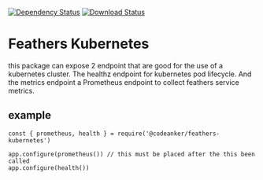 [![Dependency Status](https://img.shields.io/david/codeanker/feathers-kubernetes.svg?style=flat-square)](https://david-dm.org/codeanker/feathers-kubernetes)
[![Download Status](https://img.shields.io/npm/dm/@codeanker/feathers-kubernetes.svg?style=flat-square)](https://www.npmjs.com/package/@codeanker/feathers-kubernetes)

# Feathers Kubernetes
this package can expose 2 endpoint that are good for the use of a kubernetes cluster. 
The healthz endpoint for kubernetes pod lifecycle.
And the metrics endpoint a Prometheus endpoint to collect feathers service metrics.

## example

```
const { prometheus, health } = require('@codeanker/feathers-kubernetes')

app.configure(prometheus()) // this must be placed after the this been called
app.configure(health())
```
